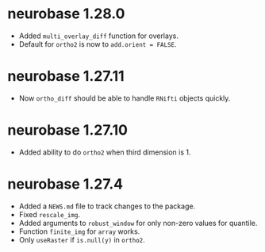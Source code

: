 # neurobase 1.28.0

* Added `multi_overlay_diff` function for overlays.
* Default for `ortho2` is now to `add.orient = FALSE`.  

# neurobase 1.27.11

* Now `ortho_diff` should be able to handle `RNifti` objects quickly.

# neurobase 1.27.10

* Added ability to do `ortho2` when third dimension is 1.

# neurobase 1.27.4

* Added a `NEWS.md` file to track changes to the package.
* Fixed `rescale_img`.
* Added arguments to `robust_window` for only non-zero values for quantile.
* Function `finite_img` for `array` works.
* Only `useRaster` if `is.null(y)` in `ortho2`.